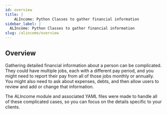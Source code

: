 ```yaml
---
id: overview
title: |
    ALIncome: Python Classes to gather financial information
sidebar_label: |
  ALIncome: Python Classes to gather financial information
slug: /alincome/overview
---
```


## Overview

Gathering detailed financial information about a person can be complicated. They could have
multiple jobs, each with a different pay period, and you might need to report their pay
from all of those jobs monthly or annually. You might also need to ask about expenses,
debts, and then allow users to review and add or change that information.

The ALIncome module and associated YAML files were made to handle all of these complicated
cases, so you can focus on the details specific to your clients.

